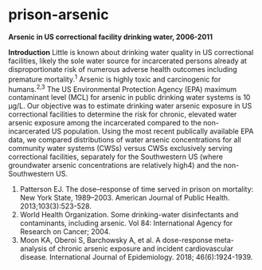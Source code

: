 # prison-arsenic
<b>Arsenic in US correctional facility drinking water, 2006-2011</b>

<b>Introduction</b>
Little is known about drinking water quality in US correctional facilities, likely the sole water source for incarcerated persons already at disproportionate risk of numerous adverse health outcomes including premature mortality.<sup>1</sup> Arsenic is highly toxic and carcinogenic for humans.<sup>2,3</sup> The US Environmental Protection Agency (EPA) maximum contaminant level (MCL) for arsenic in public drinking water systems is 10 µg/L. Our objective was to estimate drinking water arsenic exposure in US correctional facilities to determine the risk for chronic, elevated water arsenic exposure among the incarcerated compared to the non-incarcerated US population. Using the most recent publically available EPA data, we compared distributions of water arsenic concentrations for all community water systems (CWSs) versus CWSs exclusively serving correctional facilities, separately for the Southwestern US (where groundwater arsenic concentrations are relatively high4) and the non-Southwestern US.



1.	Patterson EJ. The dose–response of time served in prison on mortality: New York State, 1989–2003. American Journal of Public Health. 2013;103(3):523-528.
2.	World Health Organization. Some drinking-water disinfectants and contaminants, including arsenic. Vol 84: International Agency for Research on Cancer; 2004.
3.	Moon KA, Oberoi S, Barchowsky A, et al. A dose-response meta-analysis of chronic arsenic exposure and incident cardiovascular disease. International Journal of Epidemiology. 2018; 46(6):1924-1939.
